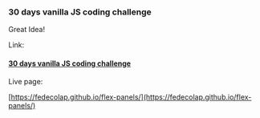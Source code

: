### 30 days vanilla JS coding challenge
Great Idea!

Link:
#### [30 days vanilla JS coding challenge](https://javascript30.com/)

Live page:

[https://fedecolap.github.io/flex-panels/](https://fedecolap.github.io/flex-panels/) 
